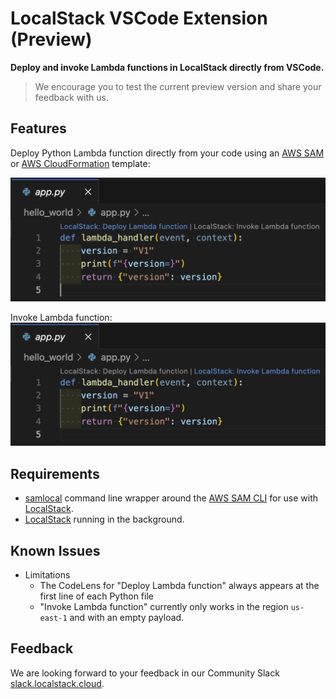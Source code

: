 # LocalStack VSCode Extension (Preview)

**Deploy and invoke Lambda functions in LocalStack directly from VSCode.**

> We encourage you to test the current preview version and share your feedback with us.

## Features

Deploy Python Lambda function directly from your code using an [AWS SAM](https://github.com/aws/serverless-application-model) or [AWS CloudFormation](https://aws.amazon.com/cloudformation/resources/templates/) template:
<!-- TODO: add animation gif of deployment -->
![Deploy Lambda function](resources/images/deploy-lambda.png)

Invoke Lambda function:
![Invoke Lambda function](resources/images/invoke-lambda.png)

## Requirements

* [samlocal](https://github.com/localstack/aws-sam-cli-local) command line wrapper around the [AWS SAM CLI](https://github.com/aws/aws-sam-cli) for use with [LocalStack](https://github.com/localstack/localstack).
* [LocalStack](https://docs.localstack.cloud/getting-started/) running in the background.

## Known Issues

* Limitations
  * The CodeLens for "Deploy Lambda function" always appears at the first line of each Python file
  * "Invoke Lambda function" currently only works in the region `us-east-1` and with an empty payload.

## Feedback

<!-- TODO: link to Discuss post or Slack for feedback. Create some feature requests to upvote. -->

We are looking forward to your feedback in our Community Slack [slack.localstack.cloud](https://slack.localstack.cloud/).
